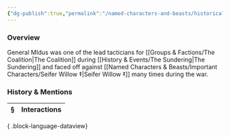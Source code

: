 ```yaml
---
{"dg-publish":true,"permalink":"/named-characters-and-beasts/historically-significant-characters/the-sundering-characters/general-midus/","tags":["NPC"],"updated":"2025-06-10T19:10:58.234+01:00"}
---
```



### Overview 
General MIdus was one of the lead tacticians for [[Groups & Factions/The Coalition\|The Coalition]] during [[History & Events/The Sundering\|The Sundering]] and faced off against [[Named Characters & Beasts/Important Characters/Seifer Willow ‡\|Seifer Willow ‡]] many times during the war.

### History & Mentions
| § | Interactions |
| - | ------------ |

{ .block-language-dataview}